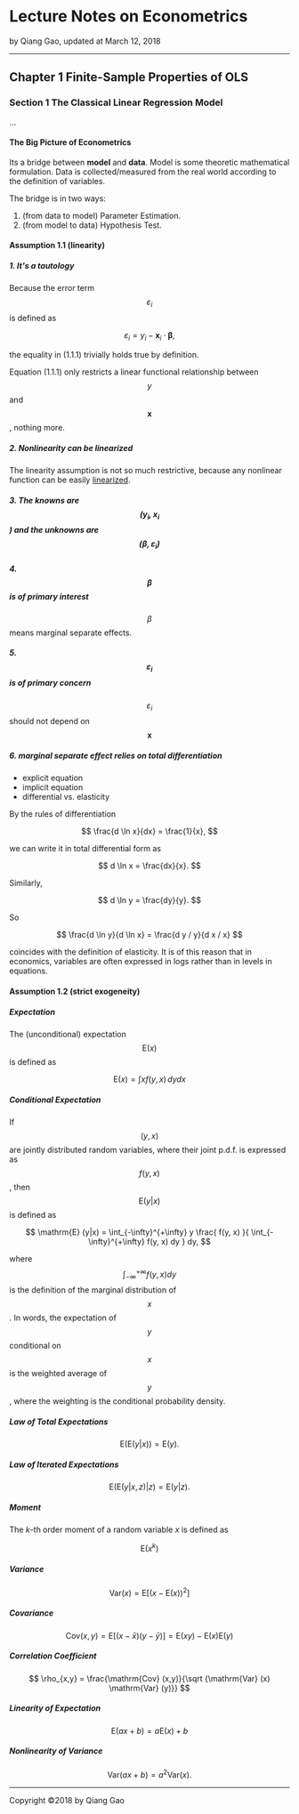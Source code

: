 # Lecture Notes on Econometrics

by Qiang Gao, updated at March 12, 2018

---

## Chapter 1 Finite-Sample Properties of OLS

### Section 1 The Classical Linear Regression Model

...

#### The Big Picture of Econometrics

Its a bridge between **model** and **data**. Model is some theoretic mathematical formulation. Data is collected/measured from the real world according to the definition of variables.

The bridge is in two ways:

1. (from data to model) Parameter Estimation.
2. (from model to data) Hypothesis Test.

#### Assumption 1.1 (linearity)

##### 1. It's a tautology

Because the error term $$ \varepsilon_i $$ is defined as

$$
\varepsilon_i = y_i - \mathbf{x}_i \cdot \boldsymbol\beta,
$$

the equality in (1.1.1) trivially holds true by definition.

Equation (1.1.1) only restricts a linear functional relationship between $$y$$ and $$ \mathbf{x} $$, nothing more.

##### 2. Nonlinearity can be linearized

The linearity assumption is not so much restrictive, because any nonlinear function can be easily [linearized](../supplements/taylor-linearization.md).

##### 3. The knowns are $$( y_i, \mathbf{x}_i $$) and the unknowns are $$( \boldsymbol\beta, \varepsilon_i )$$

##### 4. $$ \boldsymbol\beta $$ is of primary interest

$$ \beta $$ means marginal separate effects.

##### 5. $$ \varepsilon_i $$ is of primary concern

$$\varepsilon_i$$ should not depend on $$ \mathbf{x} $$

##### 6. marginal separate effect relies on total differentiation

- explicit equation
- implicit equation
- differential vs. elasticity

By the rules of differentiation

$$
\frac{d \ln x}{dx} = \frac{1}{x},
$$

we can write it in total differential form as

$$
d \ln x = \frac{dx}{x}.
$$

Similarly,

$$
d \ln y = \frac{dy}{y}.
$$

So

$$
\frac{d \ln y}{d \ln x} = \frac{d y / y}{d x / x}
$$

coincides with the definition of elasticity. It is of this reason that
in economics, variables are often expressed in logs rather than in
levels in equations.

#### Assumption 1.2 (strict exogeneity)

##### Expectation

The (unconditional) expectation $$\mathrm{E}(x)$$ is defined as

$$
\mathrm{E}(x) = \int x f(y, x) \, dy dx
$$

##### Conditional Expectation

If $$(y, x)$$ are jointly distributed random variables, where their joint p.d.f. is expressed as $$f(y, x)$$, then $$\mathrm{E} (y | x)$$ is defined
as

$$
\mathrm{E} (y|x) = \int_{-\infty}^{+\infty} y \frac{ f(y, x) }{ \int_{-\infty}^{+\infty} f(y, x) dy } dy,
$$

where $$\int_{-\infty}^{+\infty} f(y, x) dy$$ is the definition of the marginal distribution of $$x$$. In words, the expectation of $$y$$ conditional on $$x$$ is the weighted average of $$y$$, where the weighting is the conditional probability density.

##### Law of Total Expectations

$$
\mathrm{E} ( \mathrm{E} (y | x) ) = \mathrm{E} (y).
$$

##### Law of Iterated Expectations

$$
\mathrm{E} ( \mathrm{E} (y | x, z) | z ) = \mathrm{E} (y | z).
$$

##### Moment

The $k$-th order moment of a random variable $x$ is defined as

$$
\mathrm{E}(x^k)
$$

##### Variance

$$
\mathrm{Var}(x) = \mathrm{E} [ (x - \mathrm{E} (x))^2 ]
$$

##### Covariance

$$
\mathrm{Cov} (x, y) = \mathrm{E} [ (x - \bar x )( y - \bar y) ] =
\mathrm{E} (xy) - \mathrm{E}(x) \mathrm{E} (y)
$$

##### Correlation Coefficient

$$
\rho_{x,y} = \frac{\mathrm{Cov} (x,y)}{\sqrt {\mathrm{Var} (x) \mathrm{Var} (y)}}
$$

##### Linearity of Expectation

$$
\mathrm{E} (ax + b) = a \mathrm{E} (x) + b
$$

##### Nonlinearity of Variance

$$
\mathrm{Var} (ax + b) = a^2 \mathrm{Var} (x).
$$

---

Copyright ©2018 by Qiang Gao